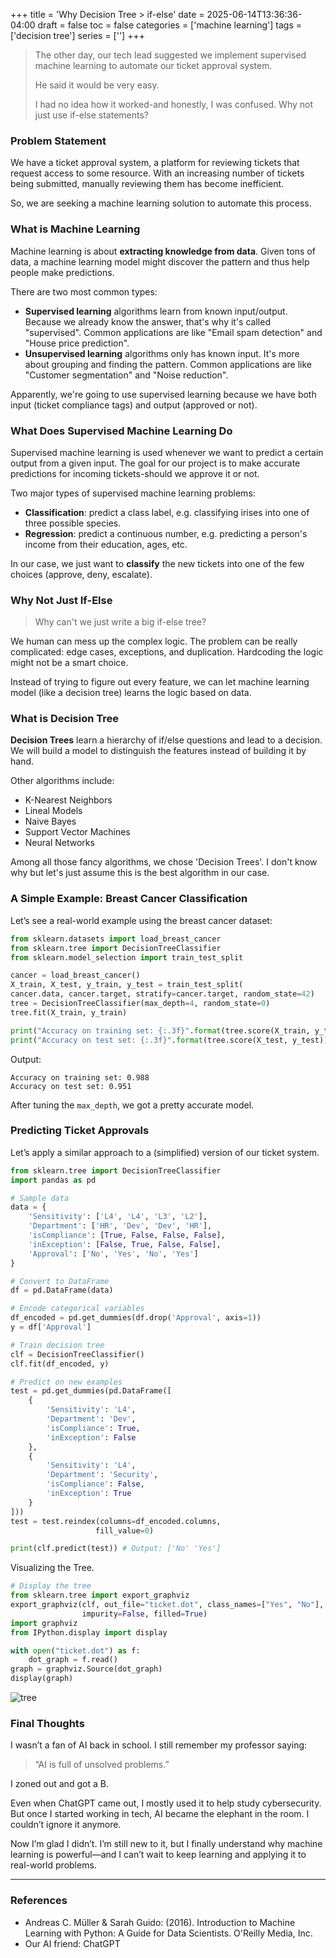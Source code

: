 +++
title = 'Why Decision Tree > if-else'
date = 2025-06-14T13:36:36-04:00
draft = false
toc = false
categories = ['machine learning']
tags = ['decision tree']
series = ['']
+++

> The other day, our tech lead suggested we implement supervised machine learning to automate our ticket approval system. 
> 
> He said it would be very easy.
> 
> I had no idea how it worked-and honestly, I was confused. Why not just use if-else statements?

### Problem Statement

We have a ticket approval system, a platform for reviewing tickets that request access to some resource. With an increasing number of tickets being submitted, manually reviewing them has become inefficient.

So, we are seeking a machine learning solution to automate this process.

### What is Machine Learning

Machine learning is about **extracting knowledge from data**. Given tons of data, a machine learning model might discover the pattern and thus help people make predictions.

There are two most common types:

- **Supervised learning** algorithms learn from known input/output. Because we already know the answer, that's why it's called "supervised". Common applications are like "Email spam detection" and "House price prediction".
- **Unsupervised learning** algorithms only has known input. It's more about grouping and finding the pattern. Common applications are like "Customer segmentation" and "Noise reduction".

Apparently, we're going to use supervised learning because we have both input (ticket compliance tags) and output (approved or not).

### What Does Supervised Machine Learning Do

Supervised machine learning is used whenever we want to predict a certain output from a given input. The goal for our project is to make accurate predictions for incoming tickets-should we approve it or not.

Two major types of supervised machine learning problems:
- **Classification**: predict a class label, e.g. classifying irises into one of three possible species.
- **Regression**: predict a continuous number, e.g. predicting a person's income from their education, ages, etc.

In our case, we just want to **classify** the new tickets into one of the few choices (approve, deny, escalate).

### Why Not Just If-Else

> Why can't we just write a big if-else tree?

We human can mess up the complex logic. The problem can be really complicated: edge cases, exceptions, and duplication. Hardcoding the logic might not be a smart choice.

Instead of trying to figure out every feature, we can let machine learning model (like a decision tree) learns the logic based on data.

### What is Decision Tree

**Decision Trees** learn a hierarchy of if/else questions and lead to a decision. We will build a model to distinguish the features instead of building it by hand.

Other algorithms include:
- K-Nearest Neighbors
- Lineal Models
- Naive Bayes
- Support Vector Machines
- Neural Networks

Among all those fancy algorithms, we chose 'Decision Trees'. I don't know why but let's just assume this is the best algorithm in our case.

### A Simple Example: Breast Cancer Classification

Let’s see a real-world example using the breast cancer dataset:

```py
from sklearn.datasets import load_breast_cancer
from sklearn.tree import DecisionTreeClassifier
from sklearn.model_selection import train_test_split

cancer = load_breast_cancer()
X_train, X_test, y_train, y_test = train_test_split(
cancer.data, cancer.target, stratify=cancer.target, random_state=42)
tree = DecisionTreeClassifier(max_depth=4, random_state=0)
tree.fit(X_train, y_train)

print("Accuracy on training set: {:.3f}".format(tree.score(X_train, y_train)))
print("Accuracy on test set: {:.3f}".format(tree.score(X_test, y_test)))
```
Output:
```
Accuracy on training set: 0.988
Accuracy on test set: 0.951
```
After tuning the `max_depth`, we got a pretty accurate model.

### Predicting Ticket Approvals

Let’s apply a similar approach to a (simplified) version of our ticket system.

```py
from sklearn.tree import DecisionTreeClassifier
import pandas as pd

# Sample data
data = {
    'Sensitivity': ['L4', 'L4', 'L3', 'L2'],
    'Department': ['HR', 'Dev', 'Dev', 'HR'],
    'isCompliance': [True, False, False, False],
    'inException': [False, True, False, False],
    'Approval': ['No', 'Yes', 'No', 'Yes']
}

# Convert to DataFrame
df = pd.DataFrame(data)

# Encode categorical variables
df_encoded = pd.get_dummies(df.drop('Approval', axis=1))
y = df['Approval']

# Train decision tree
clf = DecisionTreeClassifier()
clf.fit(df_encoded, y)

# Predict on new examples
test = pd.get_dummies(pd.DataFrame([
    {
        'Sensitivity': 'L4',
        'Department': 'Dev',
        'isCompliance': True,
        'inException': False
    },
    {
        'Sensitivity': 'L4',
        'Department': 'Security',
        'isCompliance': False,
        'inException': True
    }
]))
test = test.reindex(columns=df_encoded.columns,
                   fill_value=0)

print(clf.predict(test)) # Output: ['No' 'Yes']
```

Visualizing the Tree.

```py
# Display the tree
from sklearn.tree import export_graphviz
export_graphviz(clf, out_file="ticket.dot", class_names=["Yes", "No"], 
                impurity=False, filled=True)
import graphviz
from IPython.display import display

with open("ticket.dot") as f:
    dot_graph = f.read()
graph = graphviz.Source(dot_graph)
display(graph)
```
![tree](/decisiontree/tree.png)

### Final Thoughts

I wasn’t a fan of AI back in school. I still remember my professor saying:

> “AI is full of unsolved problems.”

I zoned out and got a B.

Even when ChatGPT came out, I mostly used it to help study cybersecurity. But once I started working in tech, AI became the elephant in the room. I couldn’t ignore it anymore.

Now I’m glad I didn’t. I’m still new to it, but I finally understand why machine learning is powerful—and I can’t wait to keep learning and applying it to real-world problems.

---

### References

- Andreas C. Müller & Sarah Guido: (2016). Introduction to Machine Learning with Python: A Guide for Data Scientists. O'Reilly Media, Inc.
- Our AI friend: ChatGPT